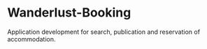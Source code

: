 # Wanderlust-Booking
Application development for search, publication and reservation of accommodation.
